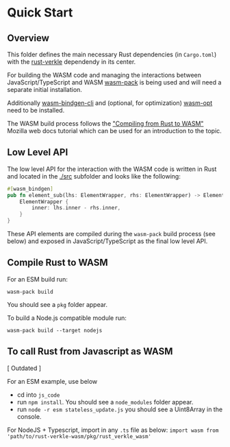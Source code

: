 # Quick Start

## Overview

This folder defines the main necessary Rust dependencies (in `Cargo.toml`) with the [rust-verkle](https://github.com/crate-crypto/rust-verkle) dependendy in its center.

For building the WASM code and managing the interactions between JavaScript/TypeScript and WASM [wasm-pack](https://github.com/rustwasm/wasm-pack) is being used and will need a separate initial installation.

Additionally [wasm-bindgen-cli](https://github.com/rustwasm/wasm-bindgen) and (optional, for optimization) [wasm-opt](https://github.com/brson/wasm-opt-rs) need to be installed.

The WASM build process follows the ["Compiling from Rust to WASM"](https://developer.mozilla.org/en-US/docs/WebAssembly/Rust_to_Wasm) Mozilla web docs tutorial which can be used for an introduction to the topic.

## Low Level API

The low level API for the interaction with the WASM code is written in Rust and located in the [./src](./src/) subfolder and looks like the following:

```rust
#[wasm_bindgen]
pub fn element_sub(lhs: ElementWrapper, rhs: ElementWrapper) -> ElementWrapper {
    ElementWrapper {
        inner: lhs.inner - rhs.inner,
    }
}
```

These API elements are compiled during the `wasm-pack` build process (see below) and exposed in JavaScript/TypeScript as the final low level API.

## Compile Rust to WASM

For an ESM build run:

```shell
wasm-pack build
```

You should see a `pkg` folder appear.

To build a Node.js compatible module run:

```shell
wasm-pack build --target nodejs
```

## To call Rust from Javascript as WASM

[ Outdated ]

For an ESM example, use below

- cd into `js_code`
- run `npm install`. You should see a `node_modules` folder appear.
- run `node -r esm stateless_update.js` you should see a Uint8Array in the console.

For NodeJS + Typescript, import in any `.ts` file as below:
`import wasm from 'path/to/rust-verkle-wasm/pkg/rust_verkle_wasm'`
